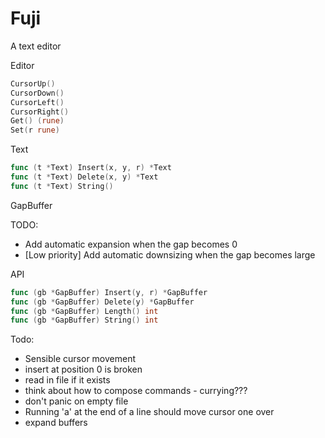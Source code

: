 # Fuji

A text editor

Editor

```go
CursorUp()
CursorDown()
CursorLeft()
CursorRight()
Get() (rune)
Set(r rune)
```

Text

```go
func (t *Text) Insert(x, y, r) *Text
func (t *Text) Delete(x, y) *Text
func (t *Text) String()
```

GapBuffer

TODO:
- Add automatic expansion when the gap becomes 0
- [Low priority] Add automatic downsizing when the gap becomes large

API

```go
func (gb *GapBuffer) Insert(y, r) *GapBuffer
func (gb *GapBuffer) Delete(y) *GapBuffer
func (gb *GapBuffer) Length() int
func (gb *GapBuffer) String() int
```

Todo:

- Sensible cursor movement
- insert at position 0 is broken
- read in file if it exists
- think about how to compose commands - currying???
- don't panic on empty file
- Running 'a' at the end of a line should move cursor one over
- expand buffers
